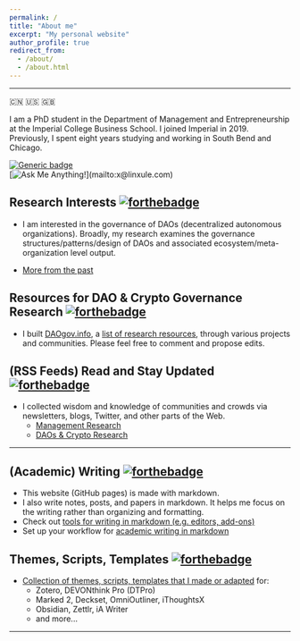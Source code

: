 ```yaml
---
permalink: /
title: "About me"
excerpt: "My personal website"
author_profile: true
redirect_from:
  - /about/
  - /about.html
---
```


-----
:cn: :us: :gb:

I am a PhD student in the Department of Management and Entrepreneurship at the Imperial College Business School. I joined Imperial in 2019. Previously, I spent eight years studying and working in South Bend and Chicago.

[![Generic badge](https://img.shields.io/badge/有问-必答-<COLOR>.svg)](mailto:x@linxule.com)  
[![Ask Me Anything!](https://img.shields.io/badge/Ask%20me-anything-1abc9c.svg?style="max-width:100%")](mailto:x@linxule.com)

##  Research Interests [![forthebadge](https://forthebadge.com/images/badges/built-with-science.svg)](https://linxule.com/posts/2020-05-26-so-what-are-you-studying.md)

  * I am interested in the governance of DAOs (decentralized autonomous organizations). Broadly, my research examines the governance structures/patterns/design of DAOs and associated ecosystem/meta-organization level output.

  * [More from the past](https://linxule.com/posts/2020/05/so-what-are-you-studying/)



## Resources for DAO & Crypto Governance Research [![forthebadge](https://forthebadge.com/images/badges/built-with-love.svg)](https://linxule.com/portfolio/portfolio-3/)  

- I built [DAOgov.info](https://daogov.info), a [list of research resources](https://linxule.com/portfolio/portfolio-3/), through various projects and communities. Please feel free to comment and propose edits.



## (RSS Feeds) Read and Stay Updated [![forthebadge](https://forthebadge.com/images/badges/powered-by-black-magic.svg)](https://www.inoreader.com/)

- I collected wisdom and knowledge of communities and crowds via newsletters, blogs, Twitter, and other parts of the Web.
    - [Management Research](https://linxule.com/curation-mgmt/)
    - [DAOs & Crypto Research](https://linxule.com/curation-dao/)



------



## (Academic) Writing [![forthebadge](https://forthebadge.com/images/badges/made-with-markdown.svg)](http://commonmark.org)

- This website (GitHub pages) is made with markdown.
- I also write notes, posts, and papers in markdown. It helps me focus on the writing rather than organizing and formatting.
- Check out [tools for writing in markdown (e.g. editors, add-ons)](https://linxule.com/portfolio/portfolio-1/)
- Set up your workflow for [academic writing in markdown](https://linxule.com/portfolio/portfolio-2/)



## Themes, Scripts, Templates [![forthebadge](https://forthebadge.com/images/badges/contains-technical-debt.svg)](https://github.com/linxule/themes)

* [Collection of themes, scripts, templates that I made or adapted](https://github.com/linxule/themes) for:
  * Zotero, DEVONthink Pro (DTPro)
  * Marked 2, Deckset, OmniOutliner, iThoughtsX
  * Obsidian, Zettlr, iA Writer
  * and more...

------
